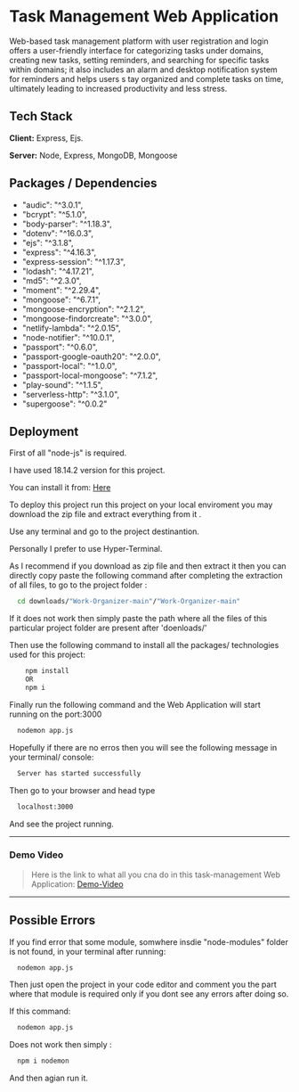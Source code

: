 # Task Management Web Application

Web-based task management platform  with    user registration and login offers  a   user-friendly interface for categorizing  tasks under domains, creating new tasks, setting  reminders,      and searching for specific tasks within  domains; it also includes an alarm and desktop  notification system for reminders and helps users s       tay organized and complete tasks on time, ultimately leading to increased productivity and less stress.

## Tech Stack

**Client:** Express, Ejs.

**Server:** Node, Express,
MongoDB, Mongoose


## Packages / Dependencies

* "audic": "^3.0.1",
* "bcrypt": "^5.1.0",
* "body-parser": "^1.18.3",
* "dotenv": "^16.0.3",
* "ejs": "^3.1.8",
* "express": "^4.16.3",
* "express-session": "^1.17.3",
* "lodash": "^4.17.21",
* "md5": "^2.3.0",
* "moment": "^2.29.4",
* "mongoose": "^6.7.1",
* "mongoose-encryption": "^2.1.2",
* "mongoose-findorcreate": "^3.0.0",
* "netlify-lambda": "^2.0.15",
* "node-notifier": "^10.0.1",
* "passport": "^0.6.0",
* "passport-google-oauth20": "^2.0.0",
* "passport-local": "^1.0.0",
* "passport-local-mongoose": "^7.1.2",
* "play-sound": "^1.1.5",
* "serverless-http": "^3.1.0",
* "supergoose": "^0.0.2"

## Deployment

First of all "node-js" is required.

I have used 18.14.2 version for this project.

You can install it from:
[Here](https://nodejs.org/en/)

To deploy this project run this project on your local enviroment you may download the zip file and extract everything from it .

Use any terminal and go to the project destinantion. 

Personally I prefer to use Hyper-Terminal.

As I recommend if you download as zip file and then extract it then you can directly copy paste the following command after completing the extraction of all files, to go to the project folder :


```bash
  cd downloads/"Work-Organizer-main"/"Work-Organizer-main"
```
If it does not work then simply paste the path where all the files of this particular project folder are present after 'doenloads/'


Then use the following command to install all the packages/ technologies used for this project:

```bash
    npm install 
    OR
    npm i
```
Finally run the following command and the Web Application will start running on the port:3000

```bash
  nodemon app.js
```
Hopefully if there are no erros then you will see the following message in your terminal/ console:

```bash
  Server has started successfully
```
Then go to your browser and head type
```bash
  localhost:3000
```
And see the project running.

----------------------------
### Demo Video
> Here is the link to what all you cna do in this task-management Web Application: [Demo-Video](https://drive.google.com/file/d/1LZsPh-tzExiCeMFpN3prAyMAlK-k_g09/view)
----------
## Possible Errors

If you find error that some module, somwhere insdie "node-modules" folder is not found, in your terminal after running:

```bash
  nodemon app.js
```

Then just open the project in your code editor and comment you the part where that module is required only if you dont see any errors after doing so.

If this command:

```bash
  nodemon app.js
```

Does not work then simply :

```bash
  npm i nodemon
```
And then agian run it.
